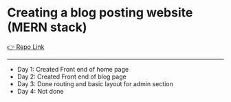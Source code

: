 # Creating a blog posting website (MERN stack)

[👉 Repo Link](https://github.com/Harshil-2515/QuickBlog)

---

- Day 1: Created Front end of home page 
- Day 2: Created Front end of blog page 
- Day 3: Done routing and basic layout for admin section
- Day 4: Not done